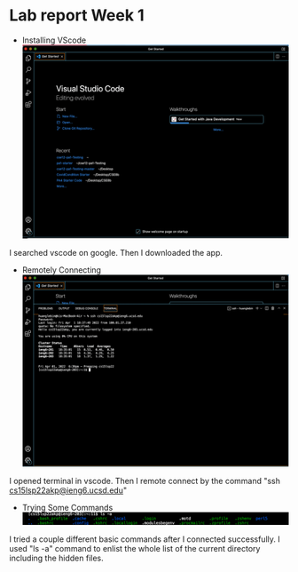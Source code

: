 # Lab report Week 1

* Installing VScode
![Image](lab1-picture1.png)

I searched vscode on google. Then I downloaded the app.

* Remotely Connecting
![Image](lab1-picture2.png)

I opened terminal in vscode. Then I remote connect by the command "ssh cs15lsp22akp@ieng6.ucsd.edu"

* Trying Some Commands
![Image](lab1-picture3.png)

I tried a couple different basic commands after I connected successfully. I used "ls -a" command to enlist the whole list of the current directory including the hidden files.